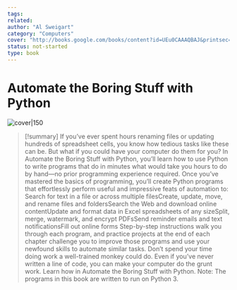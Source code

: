 ```yaml
---
tags: 
related: 
author: "Al Sweigart"
category: "Computers"
cover: "http://books.google.com/books/content?id=UEu0CAAAQBAJ&printsec=frontcover&img=1&zoom=1&edge=curl&source=gbs_api"
status: not-started
type: book
---
```


# Automate the Boring Stuff with Python
![cover|150](http://books.google.com/books/content?id=UEu0CAAAQBAJ&printsec=frontcover&img=1&zoom=1&edge=curl&source=gbs_api)



> [!summary]
> If you’ve ever spent hours renaming files or updating hundreds of spreadsheet cells, you know how tedious tasks like these can be. But what if you could have your computer do them for you? In Automate the Boring Stuff with Python, you’ll learn how to use Python to write programs that do in minutes what would take you hours to do by hand—no prior programming experience required. Once you’ve mastered the basics of programming, you’ll create Python programs that effortlessly perform useful and impressive feats of automation to: Search for text in a file or across multiple filesCreate, update, move, and rename files and foldersSearch the Web and download online contentUpdate and format data in Excel spreadsheets of any sizeSplit, merge, watermark, and encrypt PDFsSend reminder emails and text notificationsFill out online forms Step-by-step instructions walk you through each program, and practice projects at the end of each chapter challenge you to improve those programs and use your newfound skills to automate similar tasks. Don’t spend your time doing work a well-trained monkey could do. Even if you’ve never written a line of code, you can make your computer do the grunt work. Learn how in Automate the Boring Stuff with Python. Note: The programs in this book are written to run on Python 3.